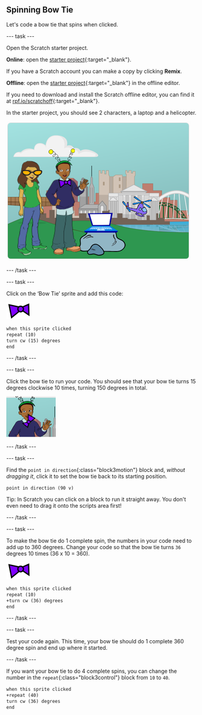 ## Spinning Bow Tie

Let's code a bow tie that spins when clicked.

--- task ---

Open the Scratch starter project.

**Online**: open the [starter project](http://rpf.io/tech-toys-on){:target="_blank"}.

If you have a Scratch account you can make a copy by clicking **Remix**.

**Offline**: open the [starter project](http://rpf.io/p/en/tech-toys-go){:target="_blank"} in the offline editor.

If you need to download and install the Scratch offline editor, you can find it at [rpf.io/scratchoff](http://rpf.io/scratchoff){:target="_blank"}.

In the starter project, you should see 2 characters, a laptop and a helicopter.

![starter projects](images/toys-starter.png)

--- /task ---

--- task ---

Click on the ‘Bow Tie’ sprite and add this code:

![bowtie sprite](images/bowtie-sprite.png)

```blocks3
when this sprite clicked
repeat (10)
turn cw (15) degrees
end
```

--- /task ---


--- task ---

Click the bow tie to run your code. You should see that your bow tie turns 15 degrees clockwise 10 times, turning 150 degrees in total.

![bowtie spinning 150 degreed](images/toys-bowtie-test.png)

--- /task ---

--- task ---

Find the `point in direction`{:class="block3motion"} block and, _without dragging it_, click it to set the bow tie back to its starting position.

```blocks3
point in direction (90 v)
```

Tip: In Scratch you can click on a block to run it straight away. You don't even need to drag it onto the scripts area first!

--- /task ---

--- task ---

To make the bow tie do 1 complete spin, the numbers in your code need to add up to 360 degrees. Change your code so that the bow tie turns `36` degrees 10 times (36 x 10 = 360).

![bowtie sprite](images/bowtie-sprite.png)

```blocks3
when this sprite clicked
repeat (10)
+turn cw (36) degrees
end
```

--- /task ---

--- task ---

Test your code again. This time, your bow tie should do 1 complete 360 degree spin and end up where it started.

--- /task ---

If you want your bow tie to do 4 complete spins, you can change the number in the `repeat`{:class="block3control"} block from `10` to `40`.

```blocks3
when this sprite clicked
+repeat (40)
turn cw (36) degrees
end
```
